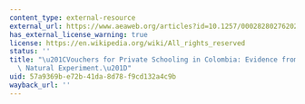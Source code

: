 ```yaml
---
content_type: external-resource
external_url: https://www.aeaweb.org/articles?id=10.1257/000282802762024629
has_external_license_warning: true
license: https://en.wikipedia.org/wiki/All_rights_reserved
status: ''
title: "\u201CVouchers for Private Schooling in Colombia: Evidence from a Randomized\
  \ Natural Experiment.\u201D"
uid: 57a9369b-e72b-41da-8d78-f9cd132a4c9b
wayback_url: ''
---
```

